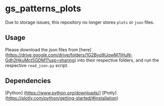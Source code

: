 # gs_patterns_plots

Due to storage issues, this repository no longer stores `plots` or `json` files.

## Usage

Please download the json files from [here] (https://drive.google.com/drive/folders/1G2Byq9lJqwM7IHuN-Gdh2HkuMct5GDM1?usp=sharing) into their respective folders, and run the respective `read_json.py` script. 

## Dependencies

[Python] (https://www.python.org/downloads/)
[Plotly] (https://plotly.com/python/getting-started/#installation)

